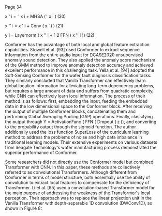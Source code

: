 Page 34

x ' i = ˜ x i + MHSA (˜ x i ) (20)

x '' i = x ' i + Conv ( x ' i ) (21)

y i = Layernorm ( x '' i + 1 2 FFN ( x '' i )) (22)

Conformer has the advantage of both local and global feature extraction capabilities. Stowell et al. [93] used Conformer to extract sequence information from the entire audio input for DCASE2020 unsupervised anomaly sound detection. They also applied the anomaly score mechanism of the GMM method to improve anomaly detection accuracy and achieved excellent performance in this challenging task. Yella et al. [94] adopted the Soft-Sensing Conformer for the wafer fault diagnosis classification tasks. They similarly concluded that Vanilla Transformer can effectively learn global location information for alleviating long-term dependency problems, but requires a large amount of data and suffers from quadratic complexity, while CNN can effectively learn local information. The process of their method is as follows: first, embedding the input, feeding the embedded data in the low dimensional space to the Conformer block. After receiving the output of multiple Conformer blocks, concatenating them and performing Global Averaging Pooling (GAP) operations. Finally, classifying the output through Y = ActivationFunc ( FFN ( Dropout ( z )), and converting to the probability output through the sigmoid function. The author additionally used the loss function SuperLoss of the curriculum learning method to address the problems of noise and high data imbalance in traditional learning models. Their extensive experiments on various datasets from Seagate Technology's wafer manufacturing process demonstrated the superior performance of Conformer.

Some researchers did not directly use the Conformer model but combined Transformer with CNN. In this paper, these methods are collectively referred to as convolutional Transformers. Although different from Conformer in terms of model structure, both essentially use the ability of convolution to extract local features to compensate for the deficiency of Transformer. Li et al. [65] used a convolution-based Transformer model for the main purpose of addressing the weakness of the Transformer's local perception. Their approach was to replace the linear projection unit in the Vanilla Transformer with depth-separable 1D convolution (DWConv1D), as shown in Figure 8: